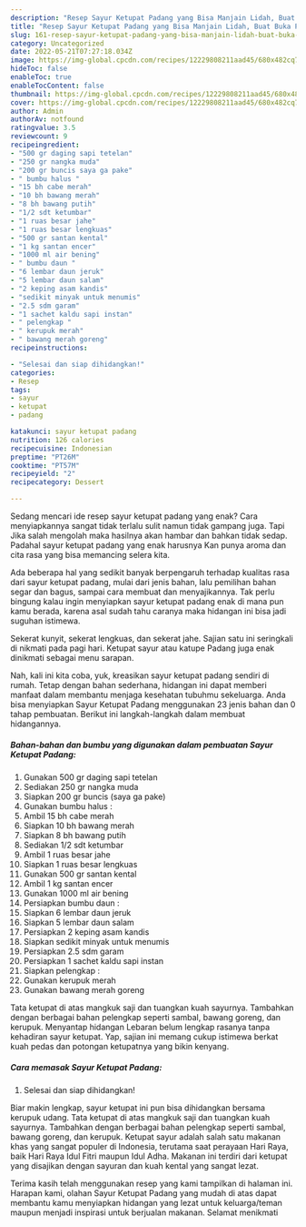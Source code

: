 ```yaml
---
description: "Resep Sayur Ketupat Padang yang Bisa Manjain Lidah, Buat Buka Puasa}"
title: "Resep Sayur Ketupat Padang yang Bisa Manjain Lidah, Buat Buka Puasa}"
slug: 161-resep-sayur-ketupat-padang-yang-bisa-manjain-lidah-buat-buka-puasa
category: Uncategorized
date: 2022-05-21T07:27:18.034Z
image: https://img-global.cpcdn.com/recipes/12229808211aad45/680x482cq70/sayur-ketupat-padang-foto-resep-utama.jpg
hideToc: false
enableToc: true
enableTocContent: false
thumbnail: https://img-global.cpcdn.com/recipes/12229808211aad45/680x482cq70/sayur-ketupat-padang-foto-resep-utama.jpg
cover: https://img-global.cpcdn.com/recipes/12229808211aad45/680x482cq70/sayur-ketupat-padang-foto-resep-utama.jpg
author: Admin
authorAv: notfound
ratingvalue: 3.5
reviewcount: 9
recipeingredient:
- "500 gr daging sapi tetelan"
- "250 gr nangka muda"
- "200 gr buncis saya ga pake"
- " bumbu halus "
- "15 bh cabe merah"
- "10 bh bawang merah"
- "8 bh bawang putih"
- "1/2 sdt ketumbar"
- "1 ruas besar jahe"
- "1 ruas besar lengkuas"
- "500 gr santan kental"
- "1 kg santan encer"
- "1000 ml air bening"
- " bumbu daun "
- "6 lembar daun jeruk"
- "5 lembar daun salam"
- "2 keping asam kandis"
- "sedikit minyak untuk menumis"
- "2.5 sdm garam"
- "1 sachet kaldu sapi instan"
- " pelengkap "
- " kerupuk merah"
- " bawang merah goreng"
recipeinstructions:

- "Selesai dan siap dihidangkan!"
categories:
- Resep
tags:
- sayur
- ketupat
- padang

katakunci: sayur ketupat padang 
nutrition: 126 calories
recipecuisine: Indonesian
preptime: "PT26M"
cooktime: "PT57M"
recipeyield: "2"
recipecategory: Dessert

---
```



Sedang mencari ide resep sayur ketupat padang yang enak? Cara menyiapkannya sangat tidak terlalu sulit namun tidak gampang juga. Tapi Jika salah mengolah maka hasilnya akan hambar dan bahkan tidak sedap. Padahal sayur ketupat padang yang enak harusnya Kan punya aroma dan cita rasa yang bisa memancing selera kita.


Ada beberapa hal yang sedikit banyak berpengaruh terhadap kualitas rasa dari sayur ketupat padang, mulai dari jenis bahan, lalu pemilihan bahan segar dan bagus, sampai cara membuat dan menyajikannya. Tak perlu bingung kalau ingin menyiapkan sayur ketupat padang enak di mana pun kamu berada, karena asal sudah tahu caranya maka hidangan ini bisa jadi suguhan istimewa.

Sekerat kunyit, sekerat lengkuas, dan sekerat jahe. Sajian satu ini seringkali di nikmati pada pagi hari. Ketupat sayur atau katupe Padang juga enak dinikmati sebagai menu sarapan.


Nah, kali ini kita coba, yuk, kreasikan sayur ketupat padang sendiri di rumah. Tetap dengan bahan sederhana, hidangan ini dapat memberi manfaat dalam membantu menjaga kesehatan tubuhmu sekeluarga. Anda bisa menyiapkan Sayur Ketupat Padang menggunakan 23 jenis bahan dan 0 tahap pembuatan. Berikut ini langkah-langkah dalam membuat hidangannya.

<!--inarticleads1-->

##### Bahan-bahan dan bumbu yang digunakan dalam pembuatan Sayur Ketupat Padang:

1. Gunakan 500 gr daging sapi tetelan
1. Sediakan 250 gr nangka muda
1. Siapkan 200 gr buncis (saya ga pake)
1. Gunakan  bumbu halus :
1. Ambil 15 bh cabe merah
1. Siapkan 10 bh bawang merah
1. Siapkan 8 bh bawang putih
1. Sediakan 1/2 sdt ketumbar
1. Ambil 1 ruas besar jahe
1. Siapkan 1 ruas besar lengkuas
1. Gunakan 500 gr santan kental
1. Ambil 1 kg santan encer
1. Gunakan 1000 ml air bening
1. Persiapkan  bumbu daun :
1. Siapkan 6 lembar daun jeruk
1. Siapkan 5 lembar daun salam
1. Persiapkan 2 keping asam kandis
1. Siapkan sedikit minyak untuk menumis
1. Persiapkan 2.5 sdm garam
1. Persiapkan 1 sachet kaldu sapi instan
1. Siapkan  pelengkap :
1. Gunakan  kerupuk merah
1. Gunakan  bawang merah goreng


Tata ketupat di atas mangkuk saji dan tuangkan kuah sayurnya. Tambahkan dengan berbagai bahan pelengkap seperti sambal, bawang goreng, dan kerupuk. Menyantap hidangan Lebaran belum lengkap rasanya tanpa kehadiran sayur ketupat. Yap, sajian ini memang cukup istimewa berkat kuah pedas dan potongan ketupatnya yang bikin kenyang. 

<!--inarticleads2-->

##### Cara memasak Sayur Ketupat Padang:


1. Selesai dan siap dihidangkan!

Biar makin lengkap, sayur ketupat ini pun bisa dihidangkan bersama kerupuk udang. Tata ketupat di atas mangkuk saji dan tuangkan kuah sayurnya. Tambahkan dengan berbagai bahan pelengkap seperti sambal, bawang goreng, dan kerupuk. Ketupat sayur adalah salah satu makanan khas yang sangat populer di Indonesia, terutama saat perayaan Hari Raya, baik Hari Raya Idul Fitri maupun Idul Adha. Makanan ini terdiri dari ketupat yang disajikan dengan sayuran dan kuah kental yang sangat lezat. 

Terima kasih telah menggunakan resep yang kami tampilkan di halaman ini. Harapan kami, olahan Sayur Ketupat Padang yang mudah di atas dapat membantu kamu menyiapkan hidangan yang lezat untuk keluarga/teman maupun menjadi inspirasi untuk berjualan makanan. Selamat menikmati
